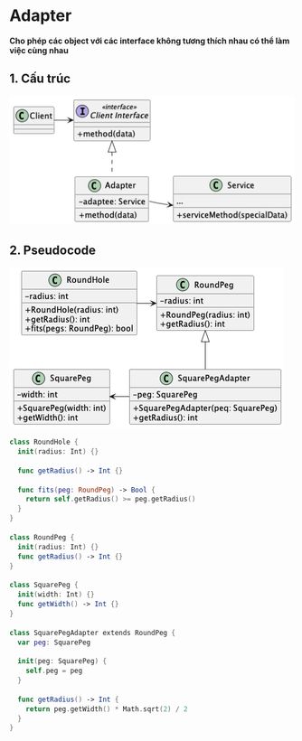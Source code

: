 # Adapter
**Cho phép các object với các interface không tương thích nhau có thể làm việc cùng nhau**

## 1. Cấu trúc

![Adapter structure](/out//00.diagrams/02.design-parterns/02.structural-parterns/adapter_structure/Adapter%20Structure.png)

## 2. Pseudocode
![Adapter Pseudocode](/out//00.diagrams/02.design-parterns/02.structural-parterns/adapter_pseudo_code/Singleton%20Pseudocode.png)


```swift
class RoundHole {
  init(radius: Int) {}

  func getRadius() -> Int {}

  func fits(peg: RoundPeg) -> Bool {
    return self.getRadius() >= peg.getRadius()
  }
}

class RoundPeg {
  init(radius: Int) {}
  func getRadius() -> Int {}
}

class SquarePeg {
  init(width: Int) {}
  func getWidth() -> Int {}
}

class SquarePegAdapter extends RoundPeg {
  var peg: SquarePeg

  init(peg: SquarePeg) {
    self.peg = peg
  }

  func getRadius() -> Int {
    return peg.getWidth() * Math.sqrt(2) / 2
  }
}
```